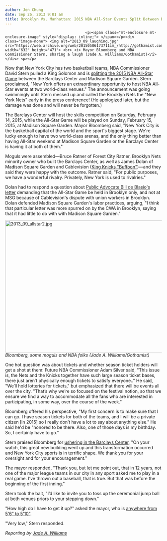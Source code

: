 ```yaml
---
author: Jen Chung
date: Sep 26, 2013 9:01 am
title: Brooklyn Vs. Manhattan: 2015 NBA All-Star Events Split Between Barclays Center And MSG
---
```


	
										<p><span class="mt-enclosure mt-enclosure-image" style="display: inline;"> </span></p><div class="image-none"> <img alt="2013_09_laughing.jpg" src="https://web.archive.org/web/20150506173711im_/http://gothamist.com/attachments/jen/2013_09_laughing.jpg" width="632" height="471"> <br> <i> Mayor Bloomberg and NBA Commissioner Stern, sharing a laugh (Jade A. Williams/Gothamist)</i></div> <p></p>

<p>Now that New York City has two basketball teams, NBA Commissioner David Stern pulled a King Solomon and is <a href="https://web.archive.org/web/20150506173711/http://www.nba.com/2013/news/09/25/2015-nba-all-star-game-official-release/">splitting the 2015 NBA All-Star Game</a> between the Barclays Center and Madison Square Garden. Stern proclaimed, &quot;New York offers an extraordinary opportunity to host NBA All-Star events at two world-class venues.&quot; The announcement was going swimmingly until Stern messed up and called the Brooklyn Nets the &quot;New York Nets&quot; early in the press conference! (He apologized later, but the damage was done and will never be forgotten.)</p>

<p>The Barclays Center will host the skills competition on Saturday, February 14, 2015, while the All-Star Game will be played on Sunday, February 15, 2015, at Madison Square Garden. Mayor Bloomberg said, &quot;New York City is the basketball capital of the world and the sport&apos;s biggest stage. We&apos;re lucky enough to have two world-class arenas, and the only thing better than having All-Star weekend at Madison Square Garden or the Barclays Center is having it at both of them.&quot;</p>

<p>Moguls were assembled&#x2014;Bruce Ratner of Forest City Ratner, Brooklyn Nets minority owner who built the Barclays Center, as well as James Dolan of Madison Square Garden and Cablevision (<a href="https://web.archive.org/web/20150506173711/http://gothamist.com/2012/07/16/knicks_fans_deserve_better_than_buf.php">King Knicks &quot;Buffoon&quot;</a>)&#x2014;and they said they were happy with the outcome. Ratner said, &quot;For public purposes, we have a wonderful rivalry. Privately, New York is used to rivalries.&quot; </p>

<p>Dolan had to respond a question about <a href="https://web.archive.org/web/20150506173711/http://pubadvocate.nyc.gov/news/2013-02-25/de-blasio-nba-hold-2015-all-star-game-brooklyn">Public Advocate Bill de Blasio&apos;s letter</a> demanding that the All-Star Game be held in Brooklyn only, and not at MSG because of Cablevision&apos;s dispute with union workers in Brooklyn. Dolan defended Madison Square Garden&apos;s labor practices, arguing, &quot;I think that particular letter was more spurred on by the CWA in Brooklyn, saying that it had little to do with with Madison Square Garden.&quot;</p>

<p><span class="mt-enclosure mt-enclosure-image" style="display: inline;"> </span></p><div class="image-none"> <img alt="2013_09_allstar2.jpg" src="https://web.archive.org/web/20150506173711im_/http://gothamist.com/attachments/jen/2013_09_allstar2.jpg" width="640" height="423"> <br> <i> Bloomberg, some moguls and NBA folks (Jade A. Williams/Gothamist)</i></div> <p></p>

<p>One hot question was about tickets and whether season ticket holders will get a shot at them: Future NBA Commissioner Adam Silver said, &quot;This issue is, the Nets and the Knicks together have such large season ticket bases, there just aren&#x2019;t physically enough tickets to satisfy everyone..&quot; He said, &quot;We&#x2019;ll hold lotteries for tickets,&quot; but emphasized that there will be events all over the city. &quot;That&#x2019;s why we&#x2019;re so focused on the festival notion, so that we ensure we find a way to accommodate all the fans who are interested in participating, in some way, over the course of the week.&quot;</p>

<p>Bloomberg offered his perspective, &quot;My first concern is to make sure that I can go. I have season tickets for both of the teams, and I will be a private citizen [in 2015] so I really don&#x2019;t have a lot to say about anything else.&quot; He said he&apos;d be &quot;honored to be there. Also, one of those days is my birthday. So, I certainly have to go.&quot;</p>

<p>Stern praised Bloomberg for <a href="https://web.archive.org/web/20150506173711/http://gothamist.com/2012/09/21/photos_video_welcome_to_barclays_ce.php#photo-1">ushering in the Barclays Center</a>, &quot;On your watch, this great new building went up and this transformation occurred and New York City sports is in terrific shape. We thank you for your oversight and for your encouragement.&quot; </p>

<p>The mayor responded, &quot;Thank you, but let me point out, that in 12 years, not one of the major league teams in our city in any sport asked me to play in a real game. I&#x2019;ve thrown out a baseball, that is true. But that was before the beginning of the first inning.&#x201D;</p>

<p>Stern took the bait, &quot;I&#x2019;d like to invite you to toss up the ceremonial jump ball at both venues priors to your stepping down.&quot;</p>

<p>&quot;How high do I have to get it up?&quot; asked the mayor, who is <a href="https://web.archive.org/web/20150506173711/http://gothamist.com/2013/09/10/how_much_taller_is_bill_de_blasio_t.php">anywhere from 5&apos;6&quot; to 5&apos;10&quot;</a>.</p>

<p>&quot;Very low,&quot; Stern responded.</p>

<p><em>Reporting by <a href="https://web.archive.org/web/20150506173711/https://twitter.com/JadeAriW">Jade A. Williams</a></em><br>
</p>					
										
									
				